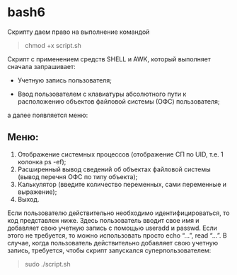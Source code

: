 # bash6
Скрипту даем право на выполнение командой 
>chmod +x script.sh

Cкрипт с применением средств SHELL и AWK, который выполняет сначала запрашивает:

- Учетную запись пользователя;

- Ввод пользователем с клавиатуры абсолютного пути к расположению
объектов файловой системы (ОФС) пользователя;

а далее появляется меню:

Меню:
-----------------------------------------------
1) Отображение системных процессов (отображение СП по UID, т.е. 1 колонка ps -ef);
2) Расширенный вывод сведений об объектах файловой системы (вывод перечня ОФС по типу объекта);
3) Калькулятор (введите количество переменных, сами переменные и выражение);
4) Выход.

Если пользователю действительно необходимо идентифицироваться, то код
представлен ниже. Здесь пользователь вводит свое имя и добавляет свою учетную
запись с помощью useradd и passwd. Если этого не требуется, то можно
использовать просто echo “…”, read “…”. В случае, когда пользователь
действительно добавляет свою учетную запись, требуется, чтобы скрипт
запускался суперпользователем:
>sudo ./script.sh
